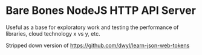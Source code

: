 # Bare Bones NodeJS HTTP API Server

Useful as a base for exploratory work and testing the performance of libraries, cloud technology x vs y, etc.

Stripped down version of https://github.com/dwyl/learn-json-web-tokens